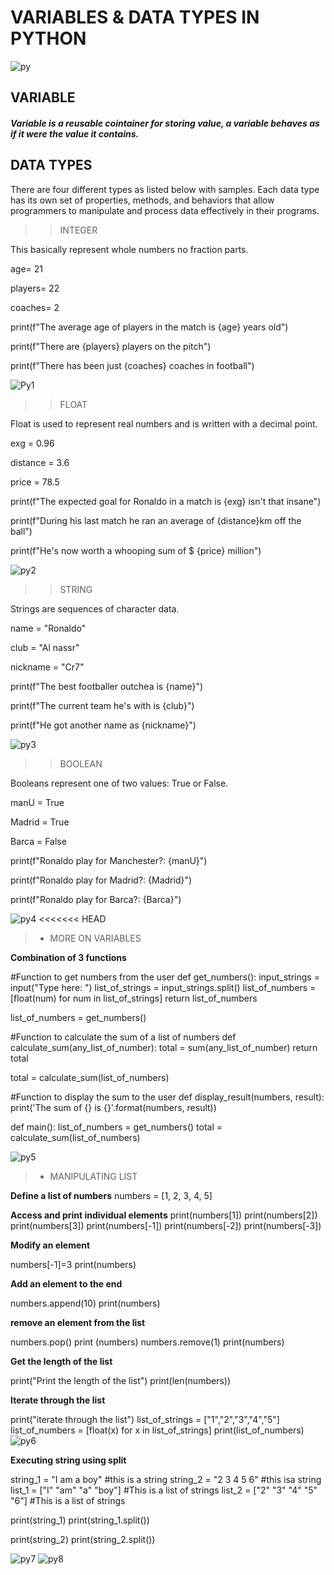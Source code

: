 # VARIABLES & DATA TYPES IN PYTHON





![py](./img.jpeg)


## VARIABLE

##### Variable is a reusable cointainer for storing value, a variable behaves as if it were the value it contains.

## DATA TYPES
 There are four different types as listed below with samples. Each data type has its own set of properties, methods, and behaviors that allow programmers to manipulate and process data effectively in their programs.



>>INTEGER
>
This basically represent whole numbers no fraction parts.

age= 21

players= 22

coaches= 2

print(f"The average age of players in the match is {age} years old")

print(f"There are {players} players on the pitch")

print(f"There has been just {coaches} coaches in football")

![Py1](02.png)


>>FLOAT
>
Float is used to represent real numbers and is written with a decimal point.

exg = 0.96

distance = 3.6

price = 78.5

print(f"The expected goal for Ronaldo in a match is {exg} isn't that insane")

print(f"During his last match he ran an average of {distance}km off the ball")

print(f"He's now worth a whooping sum of $ {price} million")

![py2](03.png)


>>STRING
>
Strings are sequences of character data. 

name = "Ronaldo"

club = "Al nassr"

nickname = "Cr7"

print(f"The best footballer outchea is {name}")

print(f"The current team he's with is {club}")

print(f"He got another name as {nickname}")

![py3](04.png)


>>BOOLEAN
>
Booleans represent one of two values: True or False.



manU = True

Madrid = True

Barca = False

print(f"Ronaldo play for Manchester?: {manU}")

print(f"Ronaldo play for Madrid?: {Madrid}")

print(f"Ronaldo play for Barca?: {Barca}")

![py4](05.png)
<<<<<<< HEAD


>+  MORE ON VARIABLES

**Combination of 3 functions**

   #Function to get numbers from the user
def get_numbers():
    input_strings = input("Type here: ")
    list_of_strings = input_strings.split()
    list_of_numbers = [float(num) for num in list_of_strings]
    return list_of_numbers

  list_of_numbers = get_numbers()

   #Function to calculate the sum of a list of numbers
def calculate_sum(any_list_of_number):
    total = sum(any_list_of_number)
    return total

total = calculate_sum(list_of_numbers)

  #Function to display the sum to the user
def display_result(numbers, result):
    print('The sum of {} is {}'.format(numbers, result))

def main():
list_of_numbers = get_numbers()
total = calculate_sum(list_of_numbers)
  
  ![py5](11.png)

>+ MANIPULATING LIST

**Define a list of numbers**
numbers = [1, 2, 3, 4, 5]
           
**Access and print individual elements**
print(numbers[1])
print(numbers[2])
print(numbers[3])
print(numbers[-1])
print(numbers[-2])
print(numbers[-3])
 
**Modify an element**

numbers[-1]=3
print(numbers)

**Add an element to the end**

numbers.append(10)
print(numbers)

**remove an element from the list**

numbers.pop()
print (numbers)
numbers.remove(1)
print(numbers)

**Get the length of the list**

print("Print the length of the list")
print(len(numbers))

**Iterate through the list**

print("iterate through the list")
list_of_strings = ["1","2","3","4","5"]
list_of_numbers = [float(x) for x in list_of_strings]
print(list_of_numbers)
![py6](ep401.png)

**Executing string using split**



string_1 = "I am a boy"                                  #this is a string
string_2 = "2 3 4 5 6"                                   #this isa string
list_1 = ["I" "am" "a" "boy"]                            #This is a list of strings
list_2 = ["2" "3" "4" "5" "6"]                           #This is a list of strings

print(string_1)
print(string_1.split())

print(string_2)
print(string_2.split())

![py7](ep502.png)
![py8](ep601.png)

